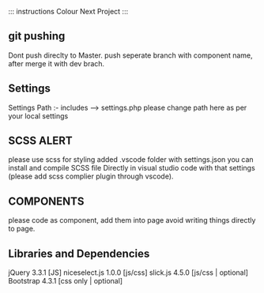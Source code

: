 ::: instructions Colour Next Project :::

git pushing
-----------
Dont push direclty to Master. push seperate branch with component name, after merge it with dev brach.

Settings
-------------------
Settings Path :- includes --> settings.php
please change path here as per your local settings

SCSS ALERT
----------
please use scss for styling added .vscode folder with settings.json you can install and compile SCSS file Directly in visual studio code with that settings (please add scss complier plugin through vscode).

COMPONENTS
---------------------
please code as component, add them into page avoid writing things directly to page.

Libraries and Dependencies
----------
jQuery 3.3.1 [JS]
niceselect.js 1.0.0 [js/css]
slick.js 4.5.0 [js/css | optional]
Bootstrap 4.3.1 [css only | optional]
